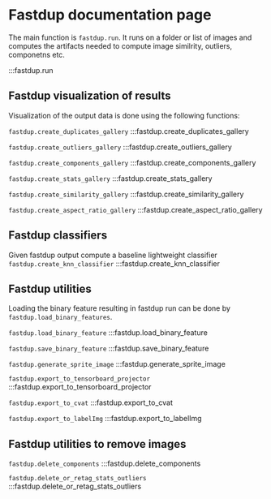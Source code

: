 # Fastdup documentation page

The main function is `fastdup.run`. It runs on a folder or list of images and computes the artifacts needed to compute image similrity, outliers, componetns etc.

:::fastdup.run


## Fastdup visualization of results
Visualization of the output data is done using the following functions:

`fastdup.create_duplicates_gallery`
:::fastdup.create_duplicates_gallery

`fastdup.create_outliers_gallery`
:::fastdup.create_outliers_gallery

`fastdup.create_components_gallery`
:::fastdup.create_components_gallery

`fastdup.create_stats_gallery`
:::fastdup.create_stats_gallery

`fastdup.create_similarity_gallery`
:::fastdup.create_similarity_gallery

`fastdup.create_aspect_ratio_gallery`
:::fastdup.create_aspect_ratio_gallery

## Fastdup classifiers
Given fastdup output compute a baseline lightweight classifier
`fastdup.create_knn_classifier`
:::fastdup.create_knn_classifier


## Fastdup utilities
Loading the binary feature resulting in fastdup run can be done by `fastdup.load_binary_features`.

`fastdup.load_binary_feature`
:::fastdup.load_binary_feature

`fastdup.save_binary_feature`
:::fastdup.save_binary_feature

`fastdup.generate_sprite_image`
:::fastdup.generate_sprite_image

`fastdup.export_to_tensorboard_projector`
:::fastdup.export_to_tensorboard_projector


`fastdup.export_to_cvat`
:::fastdup.export_to_cvat

`fastdup.export_to_labelImg`
:::fastdup.export_to_labelImg

## Fastdup utilities to remove images

`fastdup.delete_components`
:::fastdup.delete_components

`fastdup.delete_or_retag_stats_outliers`
:::fastdup.delete_or_retag_stats_outliers



